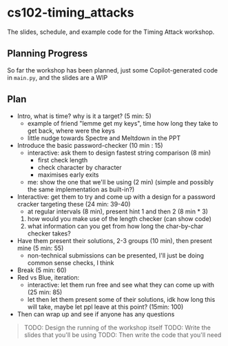 # cs102-timing_attacks
The slides, schedule, and example code for the Timing Attack workshop.

## Planning Progress
So far the workshop has been planned, just some Copilot-generated code in `main.py`, and the slides are a WIP

## Plan

- Intro, what is time? why is it a target? (5 min: 5)
  - example of friend "lemme get my keys", time how long they take to get back, where were the keys
  - little nudge towards Spectre and Meltdown in the PPT
- Introduce the basic password-checker (10 min : 15)
  - interactive: ask them to design fastest string comparison (8 min)
    - first check length
    - check character by character
    - maximises early exits
  - me: show the one that we'll be using (2 min) (simple and possibly the same implementation as built-in?)
- Interactive: get them to try and come up with a design for a password cracker targeting these (24 min: 39-40)
  - at regular intervals (8 min), present hint 1 and then 2 (8 min * 3)
  1. how would you make use of the length checker (can show code)
  2. what information can you get from how long the char-by-char checker takes?
- Have them present their solutions, 2-3 groups (10 min), then present mine (5 min: 55)
  - non-technical submissions can be presented, I'll just be doing common sense checks, I think
- Break (5 min: 60)
- Red vs Blue, iteration:
  - interactive: let them run free and see what they can come up with (25 min: 85)
  - let then let them present some of their solutions, idk how long this will take, maybe let ppl leave at this point? (15min: 100)
- Then can wrap up and see if anyone has any questions


> TODO: Design the running of the workshop itself
> TODO: Write the slides that you'll be using
> TODO: Then write the code that you'll need

